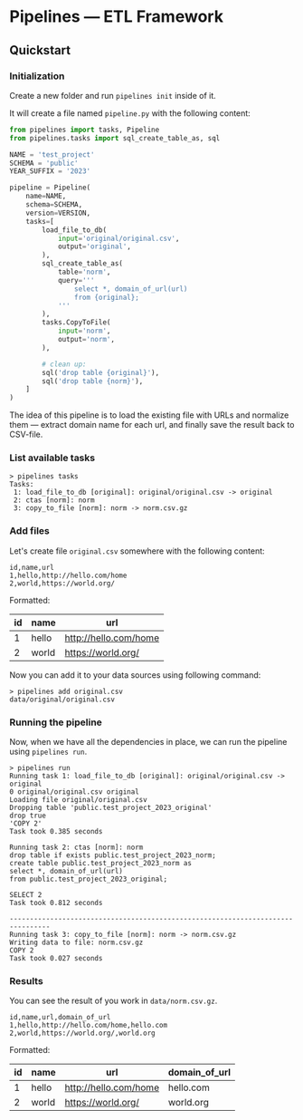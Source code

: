 # Pipelines — ETL Framework

## Quickstart

### Initialization

Create a new folder and run `pipelines init` inside of it.

It will create a file named `pipeline.py` with the following content:

```python
from pipelines import tasks, Pipeline
from pipelines.tasks import sql_create_table_as, sql

NAME = 'test_project'
SCHEMA = 'public'
YEAR_SUFFIX = '2023'

pipeline = Pipeline(
    name=NAME,
    schema=SCHEMA,
    version=VERSION,
    tasks=[
        load_file_to_db(
            input='original/original.csv',
            output='original',
        ),
        sql_create_table_as(
            table='norm',
            query='''
                select *, domain_of_url(url)
                from {original};
            '''
        ),
        tasks.CopyToFile(
            input='norm',
            output='norm',
        ),

        # clean up:
        sql('drop table {original}'),
        sql('drop table {norm}'),
    ]
)
```

The idea of this pipeline is to load the existing file with URLs and normalize them — extract domain name for each url, and finally save the result back to CSV-file.

### List available tasks


```shell
> pipelines tasks
Tasks:
 1: load_file_to_db [original]: original/original.csv -> original
 2: ctas [norm]: norm
 3: copy_to_file [norm]: norm -> norm.csv.gz
```

### Add files

Let's create file `original.csv` somewhere with the following content:

```csv
id,name,url
1,hello,http://hello.com/home
2,world,https://world.org/
```

Formatted:

id |  name | url
-- | ----- | ---
 1 | hello | http://hello.com/home
 2 | world | https://world.org/

Now you can add it to your data sources using following command:

```shell
> pipelines add original.csv
data/original/original.csv
```

### Running the pipeline

Now, when we have all the dependencies in place, we can run the pipeline using `pipelines run`.

```shell
> pipelines run
Running task 1: load_file_to_db [original]: original/original.csv -> original
0 original/original.csv original
Loading file original/original.csv
Dropping table 'public.test_project_2023_original'
drop true
'COPY 2'
Task took 0.385 seconds

Running task 2: ctas [norm]: norm
drop table if exists public.test_project_2023_norm;
create table public.test_project_2023_norm as
select *, domain_of_url(url)
from public.test_project_2023_original;

SELECT 2
Task took 0.812 seconds

--------------------------------------------------------------------------------
Running task 3: copy_to_file [norm]: norm -> norm.csv.gz
Writing data to file: norm.csv.gz
COPY 2
Task took 0.027 seconds
```

### Results

You can see the result of you work in `data/norm.csv.gz`.

```csv
id,name,url,domain_of_url
1,hello,http://hello.com/home,hello.com
2,world,https://world.org/,world.org
```

Formatted:

id |  name |                   url | domain_of_url
-- | ----- | --------------------- | -------------
 1 | hello | http://hello.com/home | hello.com
 2 | world |    https://world.org/ | world.org
